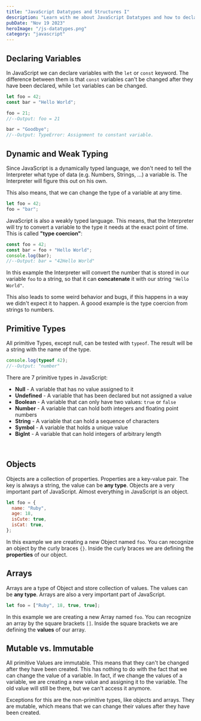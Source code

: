 ```yaml
---
title: "JavaScript Datatypes and Structures I"
description: "Learn with me about JavaScript Datatypes and how to declare variables"
pubDate: "Nov 19 2023"
heroImage: "/js-datatypes.png"
category: "javascript"
---
```


## Declaring Variables

In JavaScript we can declare variables with the `let` or `const` keyword. The difference between them is that `const` variables can't be changed after they have been declared, while `let` variables can be changed.

```javascript
let foo = 42;
const bar = "Hello World";

foo = 21;
//--Output: foo = 21

bar = "Goodbye";
//--Output: TypeError: Assignment to constant variable.
```

## Dynamic and Weak Typing

Since JavaScript is a dynamically typed language, we don't need to tell the Interpreter what type of data (e.g. Numbers, Strings, ...) a variable is. The Interpreter will figure this out on his own.

This also means, that we can change the type of a variable at any time.

```javascript
let foo = 42;
foo = "bar";
```

JavaScript is also a weakly typed language. This means, that the Interpreter will try to convert a variable to the type it needs at the exact point of time. This is called **"type coercion"**:

```javascript
const foo = 42;
const bar = foo + "Hello World";
console.log(bar);
//--Output: bar = "42Hello World"
```

In this example the Interpreter will convert the number that is stored in our variable `foo` to a string, so that it can **concatenate** it with our string `"Hello World"`.

This also leads to some weird behavior and bugs, if this happens in a way we didn't expect it to happen. A goood example is the type coercion from strings to numbers.

## Primitive Types

All primitive Types, except null, can be tested with `typeof`. The result will be a string with the name of the type.

```javascript
console.log(typeof 42);
//--Output: "number"
```

There are 7 primitive types in JavaScript:

- **Null** - A variable that has no value assigned to it
- **Undefined** - A variable that has been declared but not assigned a value
- **Boolean** - A variable that can only have two values: `true` or `false`
- **Number** - A variable that can hold both integers and floating point numbers
- **String** - A variable that can hold a sequence of characters
- **Symbol** - A variable that holds a unique value
- **BigInt** - A variable that can hold integers of arbitrary length

<br>

## Objects

Objects are a collection of properties. Properties are a key-value pair. The key is always a string, the value can be **any type**.
Objects are a very important part of JavaScript. Almost everything in JavaScript is an object.

```javascript
let foo = {
  name: "Ruby",
  age: 18,
  isCute: true,
  isCat: true,
};
```

In this example we are creating a new Object named `foo`. You can recognize an object by the curly braces `{}`. Inside the curly braces we are defining the **properties** of our object.

## Arrays

Arrays are a type of Object and store collection of values. The values can be **any type**. Arrays are also a very important part of JavaScript.

```javascript
let foo = ["Ruby", 18, true, true];
```

In this example we are creating a new Array named `foo`. You can recognize an array by the square brackets `[]`. Inside the square brackets we are defining the **values** of our array.

## Mutable vs. Immutable

All primitive Values are immutable. This means that they can't be changed after they have been created. This has nothing to do with the fact that we can change the value of a variable.
In fact, if we change the values of a variable, we are creating a new value and assigning it to the variable. The old value will still be there, but we can't access it anymore.

Exceptions for this are the non-primitive types, like objects and arrays. They are mutable, which means that we can change their values after they have been created.
